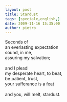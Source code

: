 ```yaml
---
layout: post
title: Stardust
tags: [speciale,english,]
date: 2009-11-16 15:35:00
author: pietro
---
```

Seconds of<br/>an everlasting expectation<br/>sound, in me,<br/>assuring my salvation;<br/><br/>and I plead<br/>my desperate heart, to beat,<br/>be patient, trust,<br/>your sufferance is a feat<br/><br/>and you, will melt, stardust.
